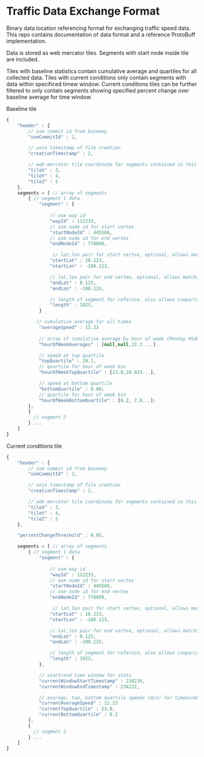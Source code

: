# Traffic Data Exchange Format

Binary data location referencing format for exchanging traffic speed data. This repo contains documentation of data format and a reference ProtoBuff implementation. 

Data is stored as web mercator tiles. Segments with start node inside tile are included. 

Tiles with baseline statistics contain cumulative average and quartiles for all collected data. Tiles with current conditions only contain segments with data within specificed timew window. Current conditions tiles can be further filtered to only contain segments showing specified percent change over baseline average for time window.

Baseline tile
```javascript
{
    "header" : {
        // osm commit id from basemap 
        "osmCommitId" : 1,

        // unix timestamp of file creation
        "creationTimestamp" : 2,

        // web mercator tile coordinate for segments contained in this file (startNodeId of all segments falls within tile boundary)
        "tileX" : 3,
        "tileY" : 4,
        "tileZ" : 5
    },
    segments = [ // array of segments
        { // segment 1 data
            "segment" : {
                
                // osm way id
                "wayId" : 112233, 
                // osm node id for start vertex
                "startNodeId" : 445566, 
                // osm node id for end vertex
                "endNodeId" : 778899,

                 // lat,lon pair for start vertex, optional, allows matching when node references change 
                "startLat" : 10.123,
                "startLon" : -100.123,

                // lat,lon pair for end vertex, optional, allows matching when node references change
                "endLat" : 0.125, 
                "endLon" : -100.125,

                // length of segment for refernce, also allows comparison as OSM changes
                "length" : 1023, 
            }

           // cumulative average for all times
            "averageSpeed" : 12.23 
           
            // array of cumulative average by hour of week (Monday Midnight GMT is "hour zero". Nulls represent times with insufficent coverage, fall back to average)
            "hourOfWeekAverages" : [null,null,12.3 ...] 

            // speed at top quartile 
            "topQuartile" : 20.1,
            // quartile for hour of week bin
            "hourOfWeekTopQuartile" : [23.0,20.023...],

            // speed at bottom quartile
            "bottomQuartile" : 9.00;
            // quartile for hour of week bin
            "hourOfWeekBottomQuartile" : [8.2, 7.8...];
        },
        {
          // segment 2
        } ...
    ]
}
```


Current conditions tile
```javascript
{
    "header" : {
        // osm commit id from basemap 
        "osmCommitId" : 1,

        // unix timestamp of file creation
        "creationTimestamp" : 2,

        // web mercator tile coordinate for segments contained in this file (startNodeId of all segments falls within tile boundary)
        "tileX" : 3,
        "tileY" : 4,
        "tileZ" : 5
    },

    "percentChangeThreshold" : 0.05,

    segments = [ // array of segments
        { // segment 1 data
            "segment" : {
                
                // osm way id
                "wayId" : 112233, 
                // osm node id for start vertex
                "startNodeId" : 445566, 
                // osm node id for end vertex
                "endNodeId" : 778899,

                 // lat,lon pair for start vertex, optional, allows matching when node references change 
                "startLat" : 10.123,
                "startLon" : -100.123,

                // lat,lon pair for end vertex, optional, allows matching when node references change
                "endLat" : 0.125, 
                "endLon" : -100.125,

                // length of segment for refernce, also allows comparison as OSM changes
                "length" : 1023, 
            },

            // start/end time window for stats
            "currentWindowStartTimestamp" : 234234,
            "currentWindowEndTimestamp" : 234232,

            // average, top, bottom quartile speeds (m/s) for timewindow
            "currentAverageSpeed" : 12.23 
            "currentTopQuartile" : 23.0,
            "currentBottomQuartile" : 8.2
        },
        {
          // segment 2
        } ...
    ]
}
```
